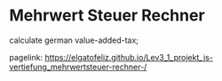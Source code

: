 <h1>Mehrwert Steuer Rechner </h1>

calculate german value-added-tax;

pagelink: https://elgatofeliz.github.io/Lev3_1_projekt_js-vertiefung_mehrwertsteuer-rechner-/
